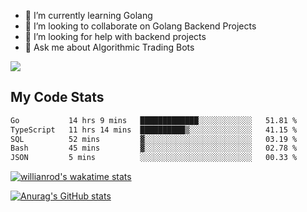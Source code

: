 
- 🌱 I’m currently learning Golang
- 👯 I’m looking to collaborate on Golang Backend Projects
- 🤔 I’m looking for help with backend projects
- 💬 Ask me about Algorithmic Trading Bots

![](https://github-profile-trophy.vercel.app/?username=kevinbarrero)

## My Code Stats

<!--START_SECTION:waka-->

```txt
Go           14 hrs 9 mins   █████████████░░░░░░░░░░░░   51.81 %
TypeScript   11 hrs 14 mins  ██████████▒░░░░░░░░░░░░░░   41.15 %
SQL          52 mins         ▓░░░░░░░░░░░░░░░░░░░░░░░░   03.19 %
Bash         45 mins         ▓░░░░░░░░░░░░░░░░░░░░░░░░   02.78 %
JSON         5 mins          ░░░░░░░░░░░░░░░░░░░░░░░░░   00.33 %
```

<!--END_SECTION:waka-->

[![willianrod's wakatime stats](https://github-readme-stats.vercel.app/api/wakatime?username=holdandup&layout=compact&theme=react&custom_title=Wakatime%20All%20Time%20Stats&langs_count=8)](https://github.com/anuraghazra/github-readme-stats)

[![Anurag's GitHub stats](https://github-readme-stats.vercel.app/api?username=Kevinbarrero)](https://github.com/anuraghazra/github-readme-stats)




